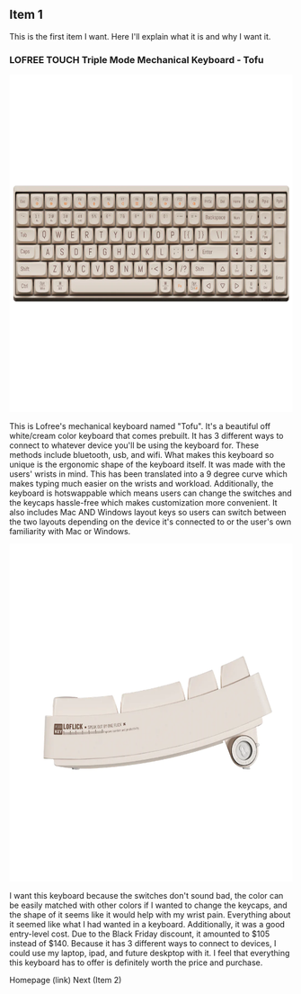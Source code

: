 ## Item 1
<p> This is the first item I want. Here I'll explain what it is and why I want it. </p>

### LOFREE TOUCH Triple Mode Mechanical Keyboard - Tofu
<img src="/assets/lofree.jpg" width="600" height="600">
<p> This is Lofree's mechanical keyboard named "Tofu". It's a beautiful off white/cream color keyboard that comes prebuilt. It has 3 different ways to connect to whatever device you'll be using the keyboard for. These methods include bluetooth, usb, and wifi. What makes this keyboard so unique is the ergonomic shape of the keyboard itself. It was made with the users' wrists in mind. This has been translated into a 9 degree curve which makes typing much easier on the wrists and workload. Additionally, the keyboard is hotswappable which means users can change the switches and the keycaps hassle-free which makes customization more convenient. It also includes Mac AND Windows layout keys so users can switch between the two layouts depending on the device it's connected to or the user's own familiarity with Mac or Windows. </p>
<img src="/assets/lofreeside.jpg" width="600" height="600">
<p> I want this keyboard because the switches don't sound bad, the color can be easily matched with other colors if I wanted to change the keycaps, and the shape of it seems like it would help with my wrist pain. Everything about it seemed like what I had wanted in a keyboard. Additionally, it was a good entry-level cost. Due to the Black Friday discount, it amounted to $105 instead of $140. Because it has 3 different ways to connect to devices, I could use my laptop, ipad, and future deskptop with it. I feel that everything this keyboard has to offer is definitely worth the price and purchase.
  
 Homepage (link) Next (Item 2)
